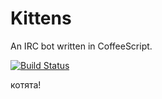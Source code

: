 # Kittens

An IRC bot written in CoffeeScript.

[![Build Status](https://travis-ci.org/lukevers/kittens.png?branch=go)](https://travis-ci.org/lukevers/kittens)

котята!
